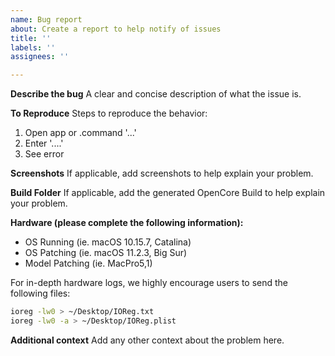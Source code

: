 ```yaml
---
name: Bug report
about: Create a report to help notify of issues
title: ''
labels: ''
assignees: ''

---
```


**Describe the bug**
A clear and concise description of what the issue is. 

**To Reproduce**
Steps to reproduce the behavior:
1. Open app or .command '...'
2. Enter '....'
3. See error

**Screenshots**
If applicable, add screenshots to help explain your problem.

**Build Folder**
If applicable, add the generated OpenCore Build to help explain your problem.

**Hardware (please complete the following information):**
 - OS Running (ie. macOS 10.15.7, Catalina)
 - OS Patching (ie. macOS 11.2.3, Big Sur)
 - Model Patching (ie. MacPro5,1)

For in-depth hardware logs, we highly encourage users to send the following files:
```bash
ioreg -lw0 > ~/Desktop/IOReg.txt
ioreg -lw0 -a > ~/Desktop/IOReg.plist
```

**Additional context**
Add any other context about the problem here.
